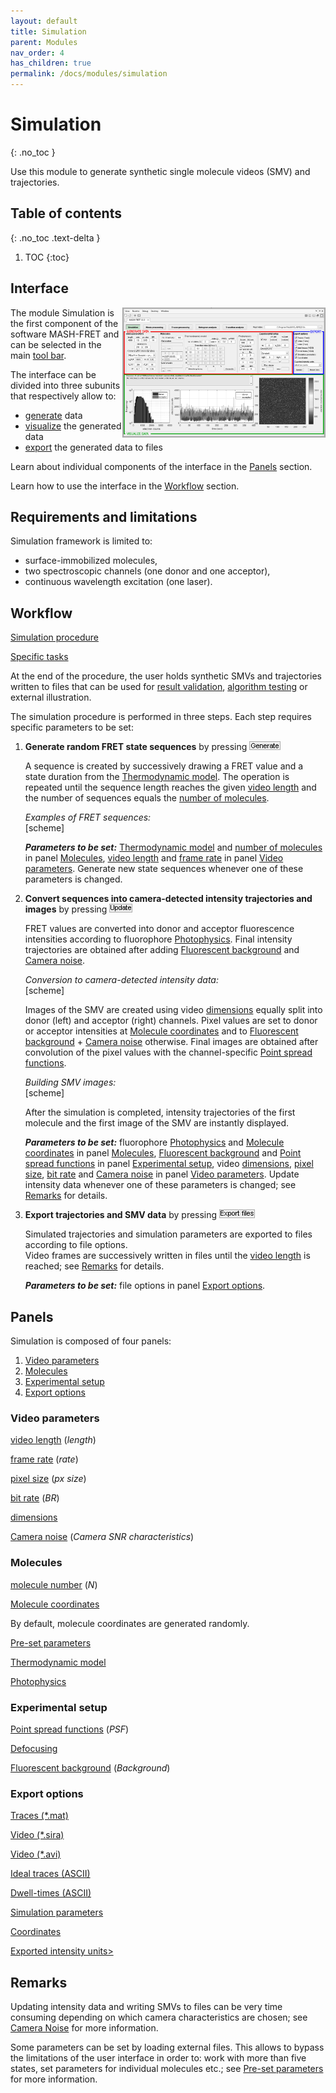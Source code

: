 ```yaml
---
layout: default
title: Simulation
parent: Modules
nav_order: 4
has_children: true
permalink: /docs/modules/simulation
---
```


# Simulation
{: .no_toc }

Use this module to generate synthetic single molecule videos (SMV) and trajectories.

## Table of contents
{: .no_toc .text-delta }

1. TOC
{:toc}


## Interface

<a href="../../assets/images/module_simulation.png"><img src="../../assets/images/module_simulation.png" width="325" style="float:right"/></a>

The module Simulation is the first component of the software MASH-FRET and can be selected in the main [tool bar](../../Getting_started.html#interface).

The interface can be divided into three subunits that respectively allow to:
* <u>generate</u> data
* <u>visualize</u> the generated data
* <u>export</u> the generated data to files

Learn about individual components of the interface in the [Panels](simulation.html#panels) section.

Learn how to use the interface in the [Workflow](simulation.html#workflow) section.

## Requirements and limitations

Simulation framework is limited to:
* surface-immobilized molecules,
* two spectroscopic channels (one donor and one acceptor),
* continuous wavelength excitation (one laser).

## Workflow

[Simulation procedure]()

[Specific tasks](simulation.html#specific-tasks)

At the end of the procedure, the user holds synthetic SMVs and trajectories written to files that can be used for [result validation](), [algorithm testing]() or external illustration.

The simulation procedure is performed in three steps. Each step requires specific parameters to be set:

1. **Generate random FRET state sequences** by pressing <img src="../../assets/images/but_sim_generate.png" alt="Generate"/>

   A sequence is created by successively drawing a FRET value and a state duration from the <a href="simulation.html#thmodprm">Thermodynamic model</a>.
   The operation is repeated until the sequence length reaches the given <a href="simulation.html#simL">video length</a> and the number of sequences equals the <a href="simulation.html#simN">number of molecules</a>.  
     
	 *Examples of FRET sequences:*  
   [scheme]  
     
   ***Parameters to be set:*** <a href="simulation.html#thmodprm">Thermodynamic model</a> and <a href="simulation.html#simN">number of molecules</a> in panel <a href="simulation.html#molecules">Molecules</a>, <a href="simulation.html#simL">video length</a> and <a href="simulation.html#simf">frame rate</a> in panel <a href="simulation.html#video-parameters">Video parameters</a>.
   Generate new state sequences whenever one of these parameters is changed.

2. **Convert sequences into camera-detected intensity trajectories and images** by pressing <img src="../../assets/images/but_sim_update.png" alt="Update"/>

   FRET values are converted into donor and acceptor fluorescence intensities according to fluorophore <a href="simulation.html#photprm">Photophysics</a>.
   Final intensity trajectories are obtained after adding <a href="simulation.html#bgprm">Fluorescent background</a> and <a href="simulation.html#camprm">Camera noise</a>.  
     
	 *Conversion to camera-detected intensity data:*  
   [scheme]  
     
   Images of the SMV are created using video <a href="simulation.html#simdim">dimensions</a> equally split into donor (left) and acceptor (right) channels.
   Pixel values are set to donor or acceptor intensities at <a href="simulation.html#simcrd">Molecule coordinates</a> and to <a href="simulation.html#bgprm">Fluorescent background</a> + <a href="simulation.html#camprm">Camera noise</a> otherwise.
   Final images are obtained after convolution of the pixel values with the channel-specific <a href="simulation.html#psfprm">Point spread functions</a>.  
     
	 *Building SMV images:*  
   [scheme]  
     
   After the simulation is completed, intensity trajectories of the first molecule and the first image of the SMV are instantly displayed.
     
   ***Parameters to be set:*** fluorophore <a href="simulation.html#photprm">Photophysics</a> and <a href="simulation.html#simcrd">Molecule coordinates</a> in panel <a href="simulation.html#molecules">Molecules</a>, <a href="simulation.html#bgprm">Fluorescent background</a> and <a href="simulation.html#psfprm">Point spread functions</a> in panel <a href="simulation.html#experimental-setup">Experimental setup</a>, video <a href="simulation.html#simdim">dimensions</a>, <a href="simulation.html#simpxsz">pixel size</a>, <a href="simulation.html#simBR">bit rate</a> and <a href="simulation.html#camprm">Camera noise</a> in panel <a href="simulation.html#video-parameters">Video parameters</a>.
   Update intensity data whenever one of these parameters is changed; see <a href="#remarks">Remarks</a> for details.

3. **Export trajectories and SMV data** by pressing <img src="../../assets/images/but_sim_export.png" alt="Export Files"/>

   Simulated trajectories and simulation parameters are exported to files according to file options.  
   Video frames are successively written in files until the <a href="simulation.html#simL">video length</a> is reached; see <a href="simulation.html#remarks">Remarks</a> for details.
     
   ***Parameters to be set:***  file options in panel <a href = "simulation.html#export-options">Export options</a>.
   
## Panels

Simulation is composed of four panels:

1. [Video parameters](simulation.html#video-parameters)
1. [Molecules](simulation.html#molecules)
1. [Experimental setup](simulation.html#experimental-setup)
1. [Export options](simulation.html#export-options)

### Video parameters

<span id="simL"><u>video length</u> (*length*)</span>

<span id="simf"><u>frame rate</u> (*rate*)</span>

<span id="simpxsz"><u>pixel size</u> (*px size*)</span>

<span id="siBR"><u>bit rate</u> (*BR*)</span>

<span id="simdim"><u>dimensions</u></span>

<span id="camprm"><u>Camera noise</u> (*Camera SNR characteristics*)</span>

### Molecules

<span id="simN"><u>molecule number</u> (*N*)</span>

<span id="simcrd"><u>Molecule coordinates</u></span>

By default, molecule coordinates are generated randomly.

<span id="simpreset"><u>Pre-set parameters</u></span>

<span id="thmodprm"><u>Thermodynamic model</u></span>

<span id="photprm"><u>Photophysics</u></span>

### Experimental setup

<span id="psfprm"><u>Point spread functions</u> (*PSF*)</span>

<span id="simdef"><u>Defocusing</u></span>

<span id="bgprm"><u>Fluorescent background</u> (*Background*)</span>

### Export options

<u>Traces (*.mat)</u>

<u>Video (*.sira)</u>

<u>Video (*.avi)</u>

<u>Ideal traces (ASCII)</u>

<u>Dwell-times (ASCII)</u>

<u>Simulation parameters</u>

<u>Coordinates</u>

<u>Exported intensity units></u>

## Remarks

Updating intensity data and writing SMVs to files can be very time consuming depending on which camera characteristics are chosen; see <a href="simulation.html#camprm">Camera Noise</a> for more information.

Some parameters can be set by loading external files. This allows to bypass the limitations of the user interface in order to: work with more than five states, set parameters for individual molecules etc.; see <a href="simulation.html#simpreset">Pre-set parameters</a> for more information.
